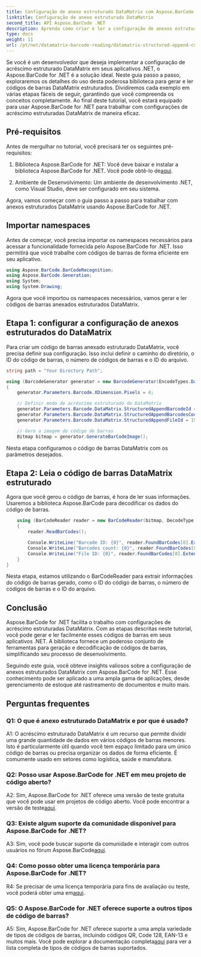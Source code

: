```yaml
---
title: Configuração de anexo estruturado DataMatrix com Aspose.BarCode para .NET
linktitle: Configuração de anexo estruturado DataMatrix
second_title: API Aspose.BarCode .NET
description: Aprenda como criar e ler a configuração de anexos estruturados DataMatrix em .NET usando Aspose.BarCode para organização de dados de alta eficiência.
type: docs
weight: 11
url: /pt/net/datamatrix-barcode-reading/datamatrix-structured-append-configuration/
---
```

Se você é um desenvolvedor que deseja implementar a configuração de acréscimo estruturado DataMatrix em seus aplicativos .NET, o Aspose.BarCode for .NET é a solução ideal. Neste guia passo a passo, exploraremos os detalhes do uso desta poderosa biblioteca para gerar e ler códigos de barras DataMatrix estruturados. Dividiremos cada exemplo em várias etapas fáceis de seguir, garantindo que você compreenda os conceitos completamente. Ao final deste tutorial, você estará equipado para usar Aspose.BarCode for .NET para trabalhar com configurações de acréscimo estruturadas DataMatrix de maneira eficaz.

## Pré-requisitos

Antes de mergulhar no tutorial, você precisará ter os seguintes pré-requisitos:

1.  Biblioteca Aspose.BarCode for .NET: Você deve baixar e instalar a biblioteca Aspose.BarCode for .NET. Você pode obtê-lo de[aqui](https://releases.aspose.com/barcode/net/).

2. Ambiente de Desenvolvimento: Um ambiente de desenvolvimento .NET, como Visual Studio, deve ser configurado em seu sistema.

Agora, vamos começar com o guia passo a passo para trabalhar com anexos estruturados DataMatrix usando Aspose.BarCode for .NET.

## Importar namespaces

Antes de começar, você precisa importar os namespaces necessários para acessar a funcionalidade fornecida pelo Aspose.BarCode for .NET. Isso permitirá que você trabalhe com códigos de barras de forma eficiente em seu aplicativo.

```csharp
using Aspose.BarCode.BarCodeRecognition;
using Aspose.BarCode.Generation;
using System;
using System.Drawing;
```

Agora que você importou os namespaces necessários, vamos gerar e ler códigos de barras anexados estruturados DataMatrix.


## Etapa 1: configurar a configuração de anexos estruturados do DataMatrix

Para criar um código de barras anexado estruturado DataMatrix, você precisa definir sua configuração. Isso inclui definir o caminho do diretório, o ID do código de barras, o número de códigos de barras e o ID do arquivo.

```csharp
string path = "Your Directory Path";

using (BarcodeGenerator generator = new BarcodeGenerator(EncodeTypes.DataMatrix, "Aspose"))
{
    generator.Parameters.Barcode.XDimension.Pixels = 4;

    // Definir modo de acréscimo estruturado do DataMatrix
    generator.Parameters.Barcode.DataMatrix.StructuredAppendBarcodeId = 3;
    generator.Parameters.Barcode.DataMatrix.StructuredAppendBarcodesCount = 5;
    generator.Parameters.Barcode.DataMatrix.StructuredAppendFileId = 150;

    // Gere a imagem do código de barras
    Bitmap bitmap = generator.GenerateBarCodeImage();
```

Nesta etapa configuramos o código de barras DataMatrix com os parâmetros desejados.

## Etapa 2: Leia o código de barras DataMatrix estruturado

Agora que você gerou o código de barras, é hora de ler suas informações. Usaremos a biblioteca Aspose.BarCode para decodificar os dados do código de barras.

```csharp
    using (BarCodeReader reader = new BarCodeReader(bitmap, DecodeType.DataMatrix))
    {
        reader.ReadBarCodes();

        Console.WriteLine("Barcode ID: {0}", reader.FoundBarCodes[0].Extended.DataMatrix.StructuredAppendBarcodeId);
        Console.WriteLine("Barcodes count: {0}", reader.FoundBarCodes[0].Extended.DataMatrix.StructuredAppendBarcodesCount);
        Console.WriteLine("File ID: {0}", reader.FoundBarCodes[0].Extended.DataMatrix.StructuredAppendFileId);
    }
}
```

Nesta etapa, estamos utilizando o BarCodeReader para extrair informações do código de barras gerado, como o ID do código de barras, o número de códigos de barras e o ID do arquivo.

## Conclusão

Aspose.BarCode for .NET facilita o trabalho com configurações de acréscimo estruturadas DataMatrix. Com as etapas descritas neste tutorial, você pode gerar e ler facilmente esses códigos de barras em seus aplicativos .NET. A biblioteca fornece um poderoso conjunto de ferramentas para geração e decodificação de códigos de barras, simplificando seu processo de desenvolvimento.

Seguindo este guia, você obteve insights valiosos sobre a configuração de anexos estruturados DataMatrix com Aspose.BarCode for .NET. Esse conhecimento pode ser aplicado a uma ampla gama de aplicações, desde gerenciamento de estoque até rastreamento de documentos e muito mais.

## Perguntas frequentes

### Q1: O que é anexo estruturado DataMatrix e por que é usado?

A1: O acréscimo estruturado DataMatrix é um recurso que permite dividir uma grande quantidade de dados em vários códigos de barras menores. Isto é particularmente útil quando você tem espaço limitado para um único código de barras ou precisa organizar os dados de forma eficiente. É comumente usado em setores como logística, saúde e manufatura.

### Q2: Posso usar Aspose.BarCode for .NET em meu projeto de código aberto?

 A2: Sim, Aspose.BarCode for .NET oferece uma versão de teste gratuita que você pode usar em projetos de código aberto. Você pode encontrar a versão de teste[aqui](https://releases.aspose.com/).

### Q3: Existe algum suporte da comunidade disponível para Aspose.BarCode for .NET?

 A3: Sim, você pode buscar suporte da comunidade e interagir com outros usuários no fórum Aspose.BarCode[aqui](https://forum.aspose.com/c/barcode/13).

### Q4: Como posso obter uma licença temporária para Aspose.BarCode for .NET?

 R4: Se precisar de uma licença temporária para fins de avaliação ou teste, você poderá obter uma em[aqui](https://purchase.aspose.com/temporary-license/).

### Q5: O Aspose.BarCode for .NET oferece suporte a outros tipos de código de barras?

 A5: Sim, Aspose.BarCode for .NET oferece suporte a uma ampla variedade de tipos de códigos de barras, incluindo códigos QR, Code 128, EAN-13 e muitos mais. Você pode explorar a documentação completa[aqui](https://reference.aspose.com/barcode/net/) para ver a lista completa de tipos de códigos de barras suportados.